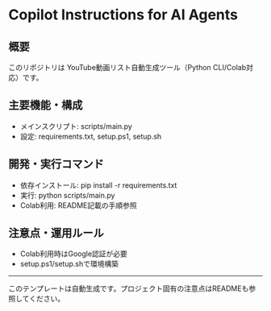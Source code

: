 # Copilot Instructions for AI Agents

## 概要
このリポジトリは YouTube動画リスト自動生成ツール（Python CLI/Colab対応）です。

## 主要機能・構成
- メインスクリプト: scripts/main.py
- 設定: requirements.txt, setup.ps1, setup.sh

## 開発・実行コマンド
- 依存インストール: pip install -r requirements.txt
- 実行: python scripts/main.py
- Colab利用: README記載の手順参照

## 注意点・運用ルール
- Colab利用時はGoogle認証が必要
- setup.ps1/setup.shで環境構築

---
このテンプレートは自動生成です。プロジェクト固有の注意点はREADMEも参照してください。
